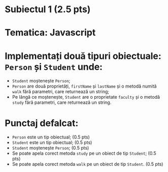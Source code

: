# Subiectul 1 (2.5 pts)
# Tematica: Javascript

# Implementați două tipuri obiectuale: `Person` și `Student` unde:
- `Student` moștenește `Person`;
- `Person` are două proprietăți, `firstName` și `lastName` și o metodă numită `walk` fără parametri, care returnează un string;
- Pe lângă ce moștenește, `Student` are o proprietate `faculty` și o metodă `study` fără parametri, care returnează un string.

# Punctaj defalcat:
- `Person` este un tip obiectual; (0.5 pts)
- `Student` este un tip obiectual; (0.5 pts)
- `Student` moștenește `Person`; (0.5 pts)
- Se poate apela corect metoda `study` pe un obiect de tip `Student`; (0.5 pts)
- Se poate apela corect metoda `walk` pe un obiect de tip `Student`. (0.5 pts)